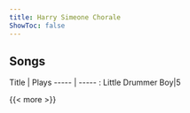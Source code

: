 ```yaml
---
title: Harry Simeone Chorale
ShowToc: false
---
```


## Songs
Title | Plays 
----- | ----- : 
Little Drummer Boy|5

{{< more >}}